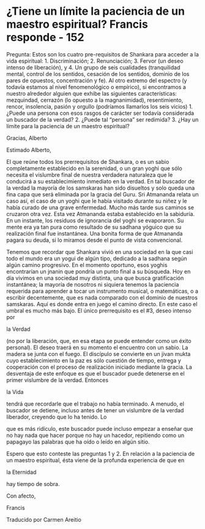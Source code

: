 # ¿Tiene un límite la paciencia de un maestro espiritual? Francis responde - 152

Pregunta: Estos son los cuatro pre-requisitos de Shankara para acceder a la vida espiritual: 1. Discriminación; 2. Renunciación; 3. Fervor (un deseo intenso de liberación), y 4. Un grupo de seis cualidades (tranquilidad mental, control de los sentidos, cesación de los sentidos, dominio de los pares de opuestos, concentración y fe). Al otro extremo del espectro (y todavía estamos al nivel fenomenológico o empírico), si encontramos a nuestro alrededor alguien que exhibe las siguientes características: mezquindad, cerrazón (lo opuesto a la magnanimidad), resentimiento, rencor, insolencia, pasión y orgullo (podríamos llamarlos los seis vicios) 1. ¿Puede una persona con esos rasgos de carácter ser todavía considerada un buscador de la verdad? 2. ¿Puede tal “persona” ser redimida? 3. ¿Hay un límite para la paciencia de un maestro espiritual?

Gracias, Alberto

Estimado Alberto,

El que reúne todos los prerrequisitos de Shankara, o es un sabio completamente establecido en la serenidad, o un gran yoghi que sólo necesita el vislumbre final de nuestra verdadera naturaleza que le conducirá a su establecimiento inmediato en la verdad. En tal buscador de la verdad la mayoría de los samskaras han sido disueltos y solo queda una fina capa que será eliminada por la gracia del Guru. Sri Atmananda relata un caso así, el caso de un yoghi que le había visitado durante su niñez y le había curado de una grave enfermedad. Mucho más tarde sus caminos se cruzaron otra vez. Esta vez Atmananda estaba establecido en la sabiduría. En un instante, los residuos de ignorancia del yoghi se evaporaron. Su mente era ya tan pura como resultado de su sadhana yóguico que su realización final fue instantánea. Una bonita forma de que Atmananda pagara su deuda, si lo miramos desde el punto de vista convencional.

Tenemos que recordar que Shankara vivió en una sociedad en la que casi todo el mundo era un yogui de algún tipo, dedicado a la sadhana según algún camino progresivo. En el momento oportuno, esos yoghis encontrarían un jnanin que pondría un punto final a su búsqueda. Hoy en día vivimos en una sociedad muy distinta, una que busca gratificación instantánea; la mayoría de nosotros ni siquiera tenemos la paciencia requerida para aprender a tocar un instrumento musical, o matemáticas, o a escribir decentemente, que es nada comparado con el dominio de nuestros samskaras. Aquí es donde entra en juego el camino directo. En este caso el umbral es mucho más bajo. El único prerrequisito es el #3, deseo intenso por 

la Verdad

(no por la liberación, que, en esa etapa se puede entender como un éxito personal). El deseo traerá en su momento el encuentro con un sabio. La madera se junta con el fuego. El discípulo se convierte en un jivan mukta cuyo establecimiento en la paz es sólo cuestión de tiempo, entrega y cooperación con el proceso de realización iniciado mediante la gracia. La desventaja de este enfoque es que el buscador puede detenerse en el primer vislumbre de la verdad. Entonces 

la Vida

tendrá que recordarle que el trabajo no había terminado. A menudo, el buscador se detiene, incluso antes de tener un vislumbre de la verdad liberador, creyendo que lo ha tenido. Lo

que es más ridículo, este buscador puede incluso empezar a enseñar que no hay nada que hacer porque no hay un hacedor, repitiendo como un papagayo las palabras que ha oído o leído en algún sitio.

Espero que esto conteste las preguntas 1 y 2. En relación a la paciencia de un maestro espiritual, ésta viene de la profunda experiencia de que en 

la Eternidad

hay tiempo de sobra.

Con afecto,

Francis

Traducido por Carmen Areitio


